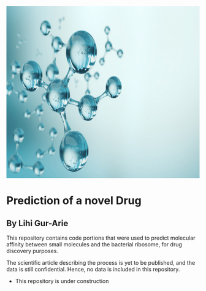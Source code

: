 <p align="center">
  <img width="1000" height="450" src="mol_background.jpg">
</p>

# Prediction of a novel Drug
## By Lihi Gur-Arie

This repository contains code portions that were used to predict molecular affinity between small molecules
and the bacterial ribosome, for drug discovery purposes.

The scientific article describing the process is yet to be published, and the data is still confidential.
Hence, no data is included in this repository.

* This repository is under construction

